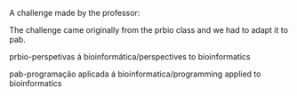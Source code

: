 A challenge made by the professor:

The challenge came originally from the prbio class and we had to adapt it to pab.

prbio-perspetivas á bioinformática/perspectives to bioinformatics

pab-programação aplicada á bioinformatica/programming applied to bioinformatics
